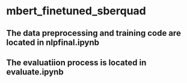 # mbert_finetuned_sberquad

## The data preprocessing and training code are located in nlpfinal.ipynb

## The evaluatiion process is located in evaluate.ipynb
